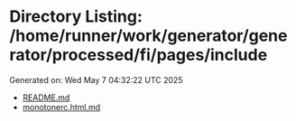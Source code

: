 # Directory Listing: /home/runner/work/generator/generator/processed/fi/pages/include
Generated on: Wed May  7 04:32:22 UTC 2025

- [README.md](README.md)
- [monotonerc.html.md](monotonerc.html.md)
